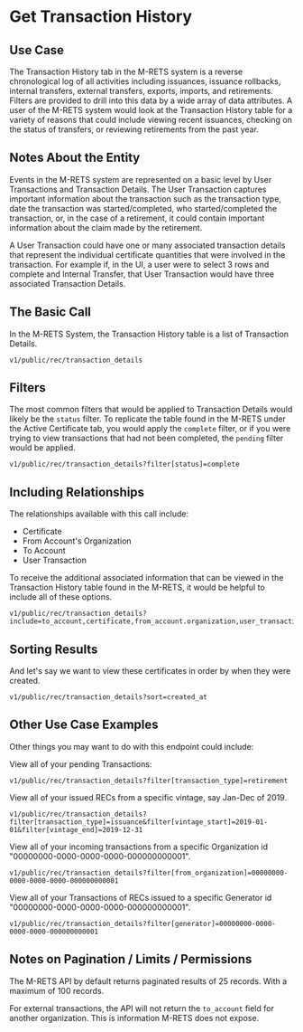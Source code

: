 # Get Transaction History

## Use Case

The Transaction History tab in the M-RETS system is a reverse chronological log of all activities including issuances, issuance rollbacks, internal transfers, external transfers, exports, imports, and retirements. Filters are provided to drill into this data by a wide array of data attributes. A user of the M-RETS system would look at the Transaction History table for a variety of reasons that could include viewing recent issuances, checking on the status of transfers, or reviewing retirements from the past year.

## Notes About the Entity

Events in the M-RETS system are represented on a basic level by User Transactions and Transaction Details. The User Transaction captures important information about the transaction such as the transaction type, date the transaction was started/completed, who started/completed the transaction, or, in the case of a retirement, it could contain important information about the claim made by the retirement.

A User Transaction could have one or many associated transaction details that represent the individual certificate quantities that were involved in the transaction. For example if, in the UI, a user were to select 3 rows and complete and Internal Transfer, that User Transaction would have three associated Transaction Details.

## The Basic Call

In the M-RETS System, the Transaction History table is a list of Transaction Details.

```
v1/public/rec/transaction_details
```

## Filters

The most common filters that would be applied to Transaction Details would likely be the `status` filter. To replicate the table found in the M-RETS under the Active Certificate tab, you would apply the `complete` filter, or if you were trying to view transactions that had not been completed, the `pending` filter would be applied.

```
v1/public/rec/transaction_details?filter[status]=complete
```

## Including Relationships

The relationships available with this call include:

* Certificate
* From Account's Organization
* To Account
* User Transaction

To receive the additional associated information that can be viewed in the Transaction History table found in the M-RETS, it would be helpful to include all of these options.

```
v1/public/rec/transaction_details?include=to_account,certificate,from_account.organization,user_transaction
```

## Sorting Results

And let's say we want to view these certificates in order by when they were created.

```
v1/public/rec/transaction_details?sort=created_at
```

## Other Use Case Examples

Other things you may want to do with this endpoint could include:

View all of your pending Transactions:
```
v1/public/rec/transaction_details?filter[transaction_type]=retirement
```

View all of your issued RECs from a specific vintage, say Jan-Dec of 2019.
```
v1/public/rec/transaction_details?filter[transaction_type]=issuance&filter[vintage_start]=2019-01-01&filter[vintage_end]=2019-12-31
```

View all of your incoming transactions from a specific Organization id "00000000-0000-0000-0000-000000000001".

```
v1/public/rec/transaction_details?filter[from_organization]=00000000-0000-0000-0000-000000000001
```

View all of your Transactions of RECs issued to a specific Generator id "00000000-0000-0000-0000-000000000001".
```
v1/public/rec/transaction_details?filter[generator]=00000000-0000-0000-0000-000000000001
```

## Notes on Pagination / Limits / Permissions

The M-RETS API by default returns paginated results of 25 records. With a maximum of 100 records.

For external transactions, the API will not return the `to_account` field for another organization. This is information M-RETS does not expose.
